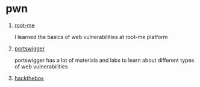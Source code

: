 # pwn

1. [root-me](./root-me/)

    I learned the basics of web vulnerabilities at root-me platform

2. [portswigger](./portswigger/)

    portswigger has a lot of materials and labs to learn about different types of web vulnerabilities

3. [hackthebox](./htb-challenges/)
